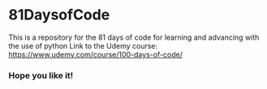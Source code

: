 # 81DaysofCode

This is a repository for the 81 days of code for learning and advancing with the use of python
Link to the Udemy course: https://www.udemy.com/course/100-days-of-code/

### Hope you like it!
